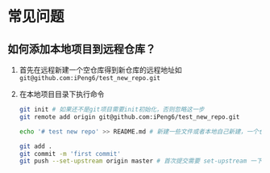 # 常见问题

## 如何添加本地项目到远程仓库？

1. 首先在远程新建一个空仓库得到新仓库的远程地址如`git@github.com:iPeng6/test_new_repo.git`
2. 在本地项目目录下执行命令

   ```bash
   git init # 如果还不是git项目需要init初始化，否则忽略这一步
   git remote add origin git@github.com:iPeng6/test_new_repo.git

   echo '# test new repo' >> README.md # 新建一些文件或者本地自己新建，一个仓库通常需要 README, LICENSE, and .gitignore.文件

   git add .
   git commit -m 'first commit'
   git push --set-upstream origin master # 首次提交需要 set-upstream 一下 --set-upstream 缩写 -u
   ```
